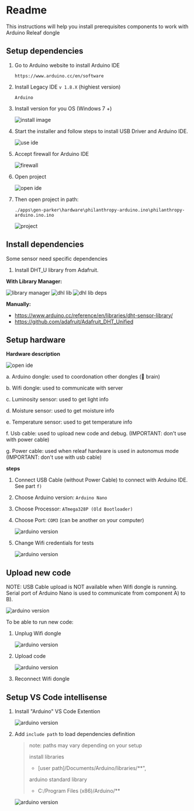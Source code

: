 # Readme

This instructions will help you install prerequisites components to work with Arduino Releaf dongle

## Setup dependencies

1. Go to Arduino website to install Arduino IDE

    `https://www.arduino.cc/en/software`

2. Install Legacy IDE `v 1.8.X` (highiest version)

    `Arduino`

3. Install version for you OS (Windows 7 +)

    ![install image](docs/install.jpg)

4. Start the installer and follow steps to install USB Driver and Arduino IDE.

    ![use ide](docs/ide.jpg)

5. Accept firewall for Arduino IDE

    ![firewall](docs/firewall.jpg)

6. Open project

    ![open ide](docs/open.jpg)

7. Then open project in path:

    `./apps\gen-parker\hardware\philanthropy-arduino.ino\philanthropy-arduino.ino.ino`

    ![project](docs/select-project.jpg)

## Install dependencies

Some sensor need specific dependencies

1. Install DHT_U library from Adafruit.

**With Library Manager:**

  ![library manager](docs/library-manager.jpg)
  ![dhl lib](docs/dhl-sensor-library.jpg)
  ![dhl lib deps](docs/dhl-sensor-library-dependencies.jpg)

**Manually:**

- https://www.arduino.cc/reference/en/libraries/dht-sensor-library/
- https://github.com/adafruit/Adafruit_DHT_Unified

## Setup hardware

**Hardware description**

  ![open ide](docs/hardware.jpg)

  a. Arduino dongle: used to coordonation other dongles (🧠 brain)

  b. Wifi dongle: used to communicate with server

  c. Luminosity sensor: used to get light info

  d. Moisture sensor: used to get moisture info

  e. Temperature sensor: used to get temperature info

  f. Usb cable: used to upload new code and debug. (IMPORTANT: don't use with power cable)

  g. Power cable: used when releaf hardware is used in autonomus mode (IMPORTANT: don't use with usb cable)

**steps**

1. Connect USB Cable (without Power Cable) to connect with Arduino IDE. See part `f)`

2. Choose Arduino version: `Arduino Nano`

3. Choose Processor: `ATmega328P (Old Bootloader)`

4. Choose Port: `COM3` (can be another on your computer)

    ![arduino version](docs/arduino-version.jpg)

5. Change Wifi credentials for tests

    ![arduino version](docs/wifi-info.jpg)

## Upload new code

NOTE: USB Cable upload is NOT available when Wifi dongle is running. Serial port of Arduino Nano is used to communicate from component A) to B).

![arduino version](docs/hardware.jpg)

To be able to run new code:

1. Unplug Wifi dongle

    ![arduino version](docs/hardware-wifi.jpg)

2. Upload code

    ![arduino version](docs/arduino-upload.jpg)

3. Reconnect Wifi dongle

## Setup VS Code intellisense

1. Install "Arduino" VS Code Extention

    ![arduino version](docs/vs-code-arduino-ext.jpg)

2. Add `include path` to load dependencies definition

    > note: paths may vary depending on your setup
    >
    > install libraries
    > - [user path]/Documents/Arduino/libraries/**",
    >
    > arduino standard library
    > - C:/Program Files (x86)/Arduino/**

    ![arduino version](docs/include-path.jpg)
